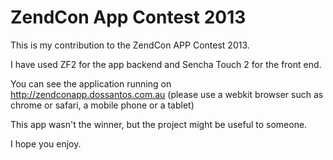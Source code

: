 ZendCon App Contest 2013
=======================

This is my contribution to the ZendCon APP Contest 2013.

I have used ZF2 for the app backend and Sencha Touch 2 for the front end.

You can see the application running on http://zendconapp.dossantos.com.au (please use a webkit browser such as chrome or safari, a mobile phone or a tablet)

This app wasn't the winner, but the project might be useful to someone.

I hope you enjoy.